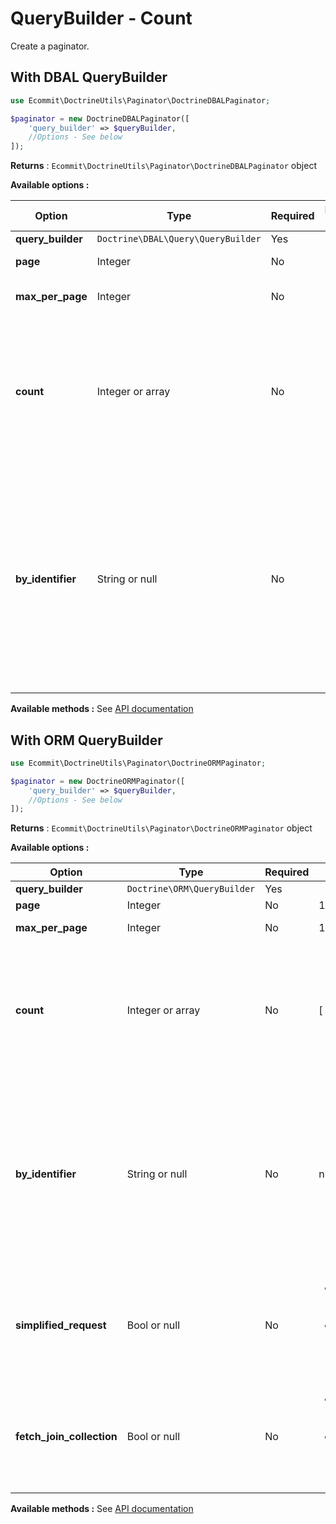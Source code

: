 # QueryBuilder - Count

Create a paginator.

## With DBAL QueryBuilder

```php
use Ecommit\DoctrineUtils\Paginator\DoctrineDBALPaginator;

$paginator = new DoctrineDBALPaginator([
    'query_builder' => $queryBuilder,
    //Options - See below
]);
```

**Returns** : `Ecommit\DoctrineUtils\Paginator\DoctrineDBALPaginator` object

**Available options :**

| Option | Type | Required | Default value | Description |
| --- | --- | --- | --- | --- |
| **query_builder** | `Doctrine\DBAL\Query\QueryBuilder` | Yes | | QueryBuilder |
| **page** | Integer | No | 1 | Current page |
| **max_per_page** | Integer | No | 100 | Max elements per page |
| **count** | Integer or array | No | [ ] | <ul><li>If integer : Manual value of the number of results found</li><li>If array: [Count options](count.md)</li></ul> |
| **by_identifier** | String or null | No | null | If not null, perform a query with `DISTINCT` (with this identifier value) to find all ids of the rows in from on the current page. And Perform a WHERE IN query to get all results for the current page. |


**Available methods :** See [API documentation](https://github.com/e-commit/paginator/blob/master/src/PaginatorInterface.php)


## With ORM QueryBuilder

```php
use Ecommit\DoctrineUtils\Paginator\DoctrineORMPaginator;

$paginator = new DoctrineORMPaginator([
    'query_builder' => $queryBuilder,
    //Options - See below
]);
```

**Returns** : `Ecommit\DoctrineUtils\Paginator\DoctrineORMPaginator` object

**Available options :**

| Option | Type | Required | Default value | Description |
| --- | --- | --- | --- | --- |
| **query_builder** | `Doctrine\ORM\QueryBuilder` | Yes | | QueryBuilder |
| **page** | Integer | No | 1 | Current page |
| **max_per_page** | Integer | No | 100 | Max elements per page |
| **count** | Integer or array | No | [ ] | <ul><li>If integer : Manual value of the number of results found</li><li>If array: [Count options](count.md)</li></ul> |
| **by_identifier** | String or null | No | null | If not null, perform a query with `DISTINCT` (with this identifier value) to find all ids of the rows in from on the current page. And Perform a WHERE IN query to get all results for the current page. |
| **simplified_request** | Bool or null | No | <ul><li>`true` if `by_identifier` option is null</li><li>`null` if `by_identifier` option is not null</li></ul> | Remove unnecessary instructions. *Used Only if `by_identifier` option is null* |
| **fetch_join_collection** | Bool or null | No | <ul><li>`false` if `by_identifier` option is null</li><li>`null` if `by_identifier` option is not null</li></ul> | See [Doctrine documentation](https://www.doctrine-project.org/projects/doctrine-orm/en/latest/tutorials/pagination.html). *Used Only if `by_identifier` option is null* |


**Available methods :** See [API documentation](https://github.com/e-commit/paginator/blob/master/src/PaginatorInterface.php)

